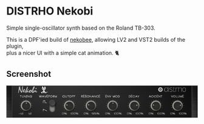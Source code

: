# DISTRHO Nekobi

Simple single-oscillator synth based on the Roland TB-303.

This is a DPF'ied build of [nekobee](https://github.com/gordonjcp/nekobee), allowing LV2 and VST2 builds of the plugin,<br/>
plus a nicer UI with a simple cat animation. 🐈

## Screenshot
![Nekobi](https://raw.githubusercontent.com/DISTRHO/nekobi/master/plugins/Nekobi/Screenshot.png "Nekobi")<br/>
